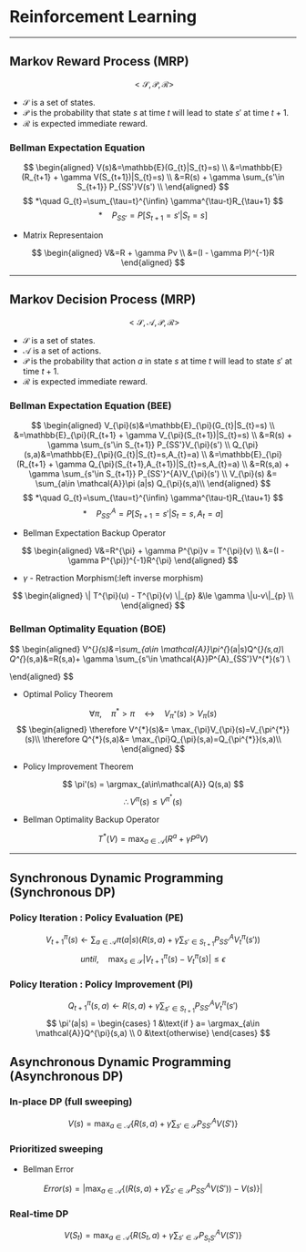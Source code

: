 # Reinforcement Learning

***

## Markov Reward Process (MRP) 
$$<\mathcal{S}, \mathcal{P}, \mathcal{R}>$$
- $\mathcal{S}$ is a set of states.
- $\mathcal{P}$ is the probability that state $s$ at time $t$ will lead to state $s'$ at time $t+1$.
- $\mathcal{R}$ is expected immediate reward.


### Bellman Expectation Equation
$$
\begin{aligned}
   V(s)&=\mathbb{E}(G_{t}|S_{t}=s) \\
   &=\mathbb{E}(R_{t+1} + \gamma V(S_{t+1})|S_{t}=s) \\
   &=R(s) + \gamma \sum_{s'\in S_{t+1}} P_{SS'}V(s') \\
\end{aligned}
$$
$$ *\quad G_{t}=\sum_{\tau=t}^{\infin} \gamma^{\tau-t}R_{\tau+1} $$
$$ *\quad P_{SS'}=P[S_{t+1}=s'|S_{t}=s]$$

- Matrix Representaion

$$
\begin{aligned}
   V&=R + \gamma Pv  \\
   &=(I - \gamma P)^{-1}R 
\end{aligned}
$$

***

## Markov Decision Process (MRP)
$$<\mathcal{S}, \mathcal{A}, \mathcal{P}, \mathcal{R}>$$
- $\mathcal{S}$ is a set of states.
- $\mathcal{A}$ is a set of actions.
- $\mathcal{P}$ is the probability that action $a$ in state $s$ at time $t$ will lead to state $s'$ at time $t+1$.
- $\mathcal{R}$ is expected immediate reward.

### Bellman Expectation Equation (BEE)
$$
\begin{aligned}
   V_{\pi}(s)&=\mathbb{E}_{\pi}(G_{t}|S_{t}=s) \\
   &=\mathbb{E}_{\pi}(R_{t+1} + \gamma V_{\pi}(S_{t+1})|S_{t}=s) \\
   &=R(s) + \gamma \sum_{s'\in S_{t+1}} P_{SS'}V_{\pi}(s') \\
   Q_{\pi}(s,a)&=\mathbb{E}_{\pi}(G_{t}|S_{t}=s,A_{t}=a) \\
   &=\mathbb{E}_{\pi}(R_{t+1} + \gamma Q_{\pi}(S_{t+1},A_{t+1})|S_{t}=s,A_{t}=a) \\
   &=R(s,a) + \gamma \sum_{s'\in S_{t+1}} P_{SS'}^{A}V_{\pi}(s') \\
   V_{\pi}(s) &= \sum_{a\in \mathcal{A}}\pi (a|s) Q_{\pi}(s,a)\\
\end{aligned}
$$
$$ *\quad G_{t}=\sum_{\tau=t}^{\infin} \gamma^{\tau-t}R_{\tau+1} $$
$$*\quad P_{SS'}^{A}=P[S_{t+1}=s'|S_{t}=s,A_{t}=a]$$

- Bellman Expectation Backup Operator

$$
\begin{aligned}
   V&=R^{\pi} + \gamma P^{\pi}v = T^{\pi}(v) \\
   &=(I - \gamma P^{\pi})^{-1}R^{\pi}
\end{aligned}
$$

- $\gamma$ - Retraction Morphism(:left inverse morphism)

$$
\begin{aligned}
    \| T^{\pi}(u) - T^{\pi}(v) \|_{p} &\le \gamma \|u-v\|_{p} \\
\end{aligned}
$$

### Bellman Optimality Equation (BOE)
$$
\begin{aligned}
    V^{*}(s)&=\sum_{a\in \mathcal{A}}\pi^{*}(a|s)Q^{*}(s,a)\\
    Q^{*}(s,a)&=R(s,a)+ \gamma \sum_{s'\in \mathcal{A}}P^{A}_{SS'}V^{*}(s') \\

\end{aligned}
$$

- Optimal Policy Theorem

$$\forall \pi,\quad \pi^{*} >\pi \quad \leftrightarrow \quad V_{\pi^{*}}(s)>V_{\pi}(s)$$
$$
\begin{aligned}
    \therefore V^{*}(s)&= \max_{\pi}V_{\pi}(s)=V_{\pi^{*}}(s)\\
    \therefore Q^{*}(s,a)&= \max_{\pi}Q_{\pi}(s,a)=Q_{\pi^{*}}(s,a)\\
\end{aligned}
$$

- Policy Improvement Theorem

$$ \pi'(s) = \argmax_{a\in\mathcal{A}} Q(s,a) $$
$$ \therefore V^{\pi}(s) \le V^{\pi^{*}}(s) $$

- Bellman Optimality Backup Operator

$$T^{*}(V)=\max_{a\in \mathcal{A}}(R^{a}+\gamma P^{a}V)$$

***

## Synchronous Dynamic Programming (Synchronous DP)
### Policy Iteration : Policy Evaluation (PE)
$$ V^{\pi}_{t+1}(s) \leftarrow \sum_{a\in \mathcal{A}}\pi(a|s)(R(s,a) + \gamma \sum_{s'\in S_{t+1}} P_{SS'}^{A}V^{\pi}_{t}(s')) $$
$$until,\quad \max_{s\in \mathcal{S}}|V^{\pi}_{t+1}(s)-V^{\pi}_{t}(s)|\le\epsilon$$
### Policy Iteration : Policy Improvement (PI)
$$ Q^{\pi}_{t+1}(s,a) \leftarrow R(s,a) + \gamma \sum_{s'\in S_{t+1}} P_{SS'}^{A}V^{\pi}_{t}(s') $$
$$
\pi'(a|s) = \begin{cases}
   1 &\text{if } a= \argmax_{a\in \mathcal{A}}Q^{\pi}(s,a) \\
   0 &\text{otherwise} 
\end{cases}
$$

## Asynchronous Dynamic Programming (Asynchronous DP)
### In-place DP (full sweeping)
$$ V(s) = \max_{a\in \mathcal{A}}\{R(s,a)+\gamma \sum_{s'\in\mathcal{S}}P^{A}_{SS'}V(S')\}$$

### Prioritized sweeping
- Bellman Error

$$ Error(s) = |\max_{a\in \mathcal{A}}\{(R(s,a)+\gamma \sum_{s'\in\mathcal{S}}P^{A}_{SS'}V(S'))-V(s)\}| $$

### Real-time DP
$$ V(S_{t}) = \max_{a\in \mathcal{A}}\{R(S_{t},a)+\gamma \sum_{s'\in\mathcal{S}}P^{A}_{S_{t}S'}V(S')\}$$
